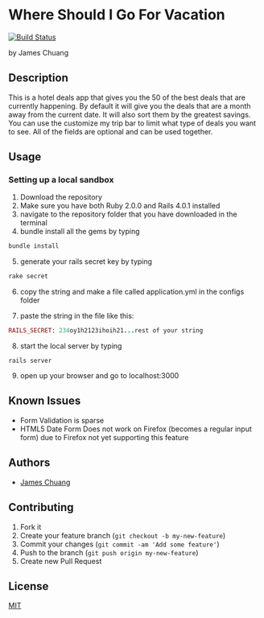 # Where Should I Go For Vacation
[![Build Status](https://travis-ci.org/hiddensanctum/travel_deals.png?branch=master)](https://travis-ci.org/hiddensanctum/travel_deals)

by James Chuang

## Description

This is a hotel deals app that gives you the 50 of the best deals that are currently happening. By default it will give you the deals that are a month away from the current date. It will also sort them by the greatest savings. You can use the customize my trip bar to limit what type of deals you want to see. All of the fields are optional and can be used together.

## Usage
### Setting up a local sandbox
1) Download the repository
2) Make sure you have both Ruby 2.0.0 and Rails 4.0.1 installed
3) navigate to the repository folder that you have downloaded in the terminal
4) bundle install all the gems by typing
```ruby
bundle install
```
5) generate your rails secret key by typing
```ruby
rake secret
```
6) copy the string and make a file called application.yml in the configs folder

7) paste the string in the file like this:
```ruby
RAILS_SECRET: 234oy1h2123ihoih21...rest of your string
```
8) start the local server by typing
```
rails server
```
9) open up your browser and go to localhost:3000

## Known Issues
* Form Validation is sparse
* HTML5 Date Form Does not work on Firefox (becomes a regular input form) due to Firefox not yet supporting this feature

## Authors

* [James Chuang](https://github.com/hiddensanctum)

## Contributing

1. Fork it
2. Create your feature branch (`git checkout -b my-new-feature`)
3. Commit your changes (`git commit -am 'Add some feature'`)
4. Push to the branch (`git push origin my-new-feature`)
5. Create new Pull Request

## License

[MIT][2]

[2]: http://opensource.org/licenses/MIT
